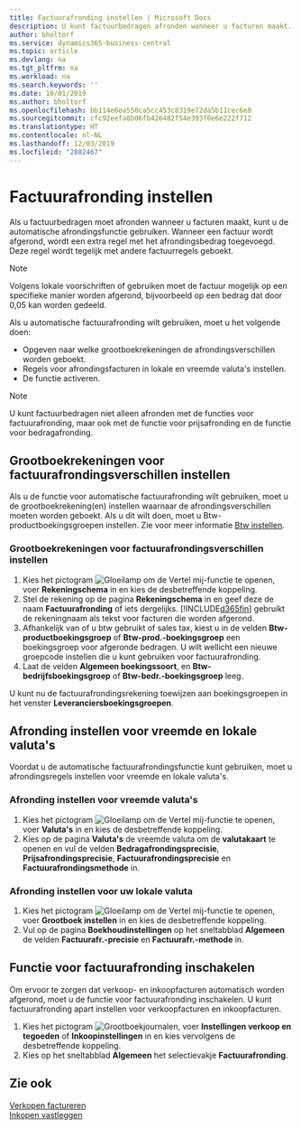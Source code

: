 ```yaml
---
title: Factuurafronding instellen | Microsoft Docs
description: U kunt factuurbedragen afronden wanneer u facturen maakt. Volgens lokale voorschriften of gebruiken moet de factuur mogelijk op een specifieke manier worden afgerond, bijvoorbeeld op een bedrag dat door 0,05 kan worden gedeeld.
author: bholtorf
ms.service: dynamics365-business-central
ms.topic: article
ms.devlang: na
ms.tgt_pltfrm: na
ms.workload: na
ms.search.keywords: ''
ms.date: 10/01/2019
ms.author: bholtorf
ms.openlocfilehash: bb114e6ea550ca5cc453c8319e72da5b11cec6e8
ms.sourcegitcommit: cfc92eefa8b06fb426482f54e393f0e6e222f712
ms.translationtype: HT
ms.contentlocale: nl-NL
ms.lasthandoff: 12/03/2019
ms.locfileid: "2882467"
---
```

# <a name="set-up-invoice-rounding"></a>Factuurafronding instellen
Als u factuurbedragen moet afronden wanneer u facturen maakt, kunt u de automatische afrondingsfunctie gebruiken. Wanneer een factuur wordt afgerond, wordt een extra regel met het afrondingsbedrag toegevoegd. Deze regel wordt tegelijk met andere factuurregels geboekt.

> [!NOTE]  
>  Volgens lokale voorschriften of gebruiken moet de factuur mogelijk op een specifieke manier worden afgerond, bijvoorbeeld op een bedrag dat door 0,05 kan worden gedeeld.  

Als u automatische factuurafronding wilt gebruiken, moet u het volgende doen:  

* Opgeven naar welke grootboekrekeningen de afrondingsverschillen worden geboekt.  
* Regels voor afrondingsfacturen in lokale en vreemde valuta's instellen.  
* De functie activeren.  

> [!NOTE]  
>  U kunt factuurbedragen niet alleen afronden met de functies voor factuurafronding, maar ook met de functie voor prijsafronding en de functie voor bedragafronding.  

## <a name="set-up-general-ledger-accounts-for-invoice-rounding-differences"></a>Grootboekrekeningen voor factuurafrondingsverschillen instellen
Als u de functie voor automatische factuurafronding wilt gebruiken, moet u de grootboekrekening(en) instellen waarnaar de afrondingsverschillen moeten worden geboekt. Als u dit wilt doen, moet u Btw-productboekingsgroepen instellen. Zie voor meer informatie [Btw instellen](finance-setup-vat.md).  

### <a name="to-set-up-general-ledger-accounts-for-invoice-rounding-differences"></a>Grootboekrekeningen voor factuurafrondingsverschillen instellen  
1. Kies het pictogram ![Gloeilamp om de Vertel mij-functie te openen](media/ui-search/search_small.png "Vertel me wat u wilt doen"), voer **Rekeningschema** in en kies de desbetreffende koppeling.  
2. Stel de rekening op de pagina **Rekeningschema** in en geef deze de naam **Factuurafronding** of iets dergelijks. [!INCLUDE[d365fin](includes/d365fin_md.md)] gebruikt de rekeningnaam als tekst voor facturen die worden afgerond.  
3. Afhankelijk van of u btw gebruikt of sales tax, kiest u in de velden **Btw-productboekingsgroep** of **Btw-prod.-boekingsgroep** een boekingsgroep voor afgeronde bedragen. U wilt wellicht een nieuwe groepcode instellen die u kunt gebruiken voor factuurafronding.
4. Laat de velden **Algemeen boekingssoort**, en **Btw-bedrijfsboekingsgroep** of **Btw-bedr.-boekingsgroep** leeg. <!-- Why do we say to leave these blank, when there are a lot of other fields we also leave blank but don't mention? -->  

U kunt nu de factuurafrondingsrekening toewijzen aan boekingsgroepen in het venster **Leveranciersboekingsgroepen**.  <!-- Why only the vendor posting groups? -->

## <a name="set-up-rounding-for-foreign-and-local-currencies"></a>Afronding instellen voor vreemde en lokale valuta's
Voordat u de automatische factuurafrondingsfunctie kunt gebruiken, moet u afrondingsregels instellen voor vreemde en lokale valuta's.

### <a name="to-set-up-rounding-for-foreign-currencies"></a>Afronding instellen voor vreemde valuta's  
1. Kies het pictogram ![Gloeilamp om de Vertel mij-functie te openen](media/ui-search/search_small.png "Vertel me wat u wilt doen"), voer **Valuta's** in en kies de desbetreffende koppeling.  
2. Kies op de pagina **Valuta's** de vreemde valuta om de **valutakaart** te openen en vul de velden **Bedragafrondingsprecisie**, **Prijsafrondingsprecisie**, **Factuurafrondingsprecisie** en **Factuurafrondingsmethode** in.

### <a name="to-set-up-rounding-for-your-local-currency"></a>Afronding instellen voor uw lokale valuta
1. Kies het pictogram ![Gloeilamp om de Vertel mij-functie te openen](media/ui-search/search_small.png "Vertel me wat u wilt doen"), voer **Grootboek instellen** in en kies de desbetreffende koppeling.  
2. Vul op de pagina **Boekhoudinstellingen** op het sneltabblad **Algemeen** de velden **Factuurafr.-precisie** en **Factuurafr.-methode** in.  

## <a name="activate-the-invoice-rounding-function"></a>Functie voor factuurafronding inschakelen  
Om ervoor te zorgen dat verkoop- en inkoopfacturen automatisch worden afgerond, moet u de functie voor factuurafronding inschakelen. U kunt factuurafronding apart instellen voor verkoopfacturen en inkoopfacturen.

1. Kies het pictogram ![Grootboekjournalen](media/ui-search/search_small.png "Vertel me wat u wilt doen"), voer **Instellingen verkoop en tegoeden** of **Inkoopinstellingen** in en kies vervolgens de desbetreffende koppeling.  
2. Kies op het sneltabblad **Algemeen** het selectievakje **Factuurafronding**.  

## <a name="see-also"></a>Zie ook  
[Verkopen factureren](sales-how-invoice-sales.md)  
[Inkopen vastleggen](purchasing-how-record-purchases.md)
